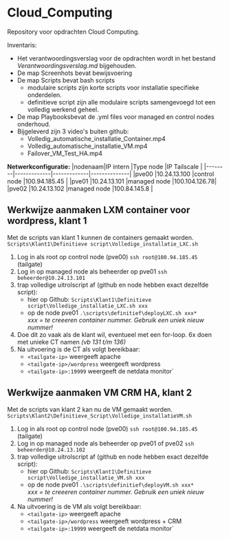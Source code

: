 # Cloud_Computing
Repository voor opdrachten Cloud Computing.

Inventaris:
- Het verantwoordingsverslag voor de opdrachten wordt in het bestand *Verantwoordingsverslag.md* bijgehouden.
- De map Screenhots bevat bewijsvoering
- De map Scripts bevat bash scripts
  - modulaire scripts zijn korte scripts voor installatie specifieke onderdelen.
  - definitieve script zijn alle modulaire scripts samengevoegd tot een volledig werkend geheel. 
- De map Playbooksbevat de .yml files voor managed en control nodes onderhoud.
- Bijgeleverd zijn 3 video's buiten github:
  - Volledig_automatische_installatie_Container.mp4
  - Volledig_automatische_installatie_VM.mp4
  - Failover_VM_Test_HA.mp4

**Netwerkconfiguratie:**
|nodenaam|IP intern    |Type node    |IP Tailscale  |
|--------|-------------|-------------|--------------|
|pve00   |10.24.13.100 |control node |100.94.185.45 |
|pve01   |10.24.13.101 |managed node |100.104.126.78|
|pve02   |10.24.13.102 |managed node |100.84.145.8  |

## Werkwijze aanmaken LXM container voor wordpress, klant 1

Met de scripts van klant 1 kunnen de containers gemaakt worden.
`Scripts\Klant1\Definitieve script\Volledige_installatie_LXC.sh`

1) Log in als root op control node (pve00)
   `ssh root@100.94.185.45` (tailgate)
2) Log in op managed node als beheerder op pve01
   `ssh beheerder@10.24.13.101`
3) trap volledige uitrolscript af (github en node hebben exact dezelfde script):
   - hier op Github: `Scripts\Klant1\Definitieve script\Volledige_installatie_LXC.sh xxx`
   - op de node pve01 `.\scripts\definitief\deployLXC.sh xxx*`  
    *xxx = te creeeren container nummer. Gebruik een uniek nieuw nummer!*
4) Doe dit zo vaak als de klant wil, eventueel met een for-loop.
    6x doen met unieke CT namen *(vb 131 t/m 136)*
5) Na uitvoering is de CT als volgt bereikbaar:
   - `<tailgate-ip>` weergeeft apache
   - `<tailgate-ip>/wordpress` weergeeft wordpress
   - `<tailgate-ip>:19999` weergeeft de netdata monitor`

## Werkwijze aanmaken VM CRM HA, klant 2

Met de scripts van klant 2 kan nu de VM gemaakt worden.
`Scripts\Klant2\Definitieve_Script\Volledige_installatieVM.sh`

1) Log in als root op control node (pve00)
   `ssh root@100.94.185.45` (tailgate)
2) Log in op managed node als beheerder op pve01 of pve02
   `ssh beheerder@10.24.13.102`
3) trap volledige uitrolscript af (github en node hebben exact dezelfde script):
   - hier op Github: `Scripts\Klant1\Definitieve script\Volledige_installatie_VM.sh xxx`
   - op de node pve01 `.\scripts\definitief\deployVM.sh xxx*`  
    *xxx = te creeeren container nummer. Gebruik een uniek nieuw nummer!*
4) Na uitvoering is de VM als volgt bereikbaar:
   - `<tailgate-ip>` weergeeft apache
   - `<tailgate-ip>/wordpress` weergeeft wordpress + CRM
   - `<tailgate-ip>:19999` weergeeft de netdata monitor`
